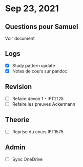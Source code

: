 # Sep 23, 2021

## Questions pour Samuel

Voir document

## Logs

- [X] Study pattern update
- [X] Notes de cours sur pandoc

## Revision 

- [ ] Refaire devoir 1 - IFT2125
- [ ] Refaire les preuves Ackermann

## Theorie

- [ ] Reprise du cours IFT1575

## Admin

- [ ] Sync OneDrive


